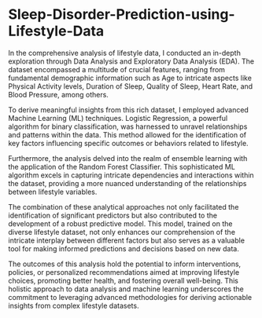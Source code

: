 # Sleep-Disorder-Prediction-using-Lifestyle-Data

In the comprehensive analysis of lifestyle data, I conducted an in-depth exploration through Data Analysis and Exploratory Data Analysis (EDA). The dataset encompassed a multitude of crucial features, ranging from fundamental demographic information such as Age to intricate aspects like Physical Activity levels, Duration of Sleep, Quality of Sleep, Heart Rate, and Blood Pressure, among others.

To derive meaningful insights from this rich dataset, I employed advanced Machine Learning (ML) techniques. Logistic Regression, a powerful algorithm for binary classification, was harnessed to unravel relationships and patterns within the data. This method allowed for the identification of key factors influencing specific outcomes or behaviors related to lifestyle.

Furthermore, the analysis delved into the realm of ensemble learning with the application of the Random Forest Classifier. This sophisticated ML algorithm excels in capturing intricate dependencies and interactions within the dataset, providing a more nuanced understanding of the relationships between lifestyle variables.

The combination of these analytical approaches not only facilitated the identification of significant predictors but also contributed to the development of a robust predictive model. This model, trained on the diverse lifestyle dataset, not only enhances our comprehension of the intricate interplay between different factors but also serves as a valuable tool for making informed predictions and decisions based on new data.

The outcomes of this analysis hold the potential to inform interventions, policies, or personalized recommendations aimed at improving lifestyle choices, promoting better health, and fostering overall well-being. This holistic approach to data analysis and machine learning underscores the commitment to leveraging advanced methodologies for deriving actionable insights from complex lifestyle datasets.
